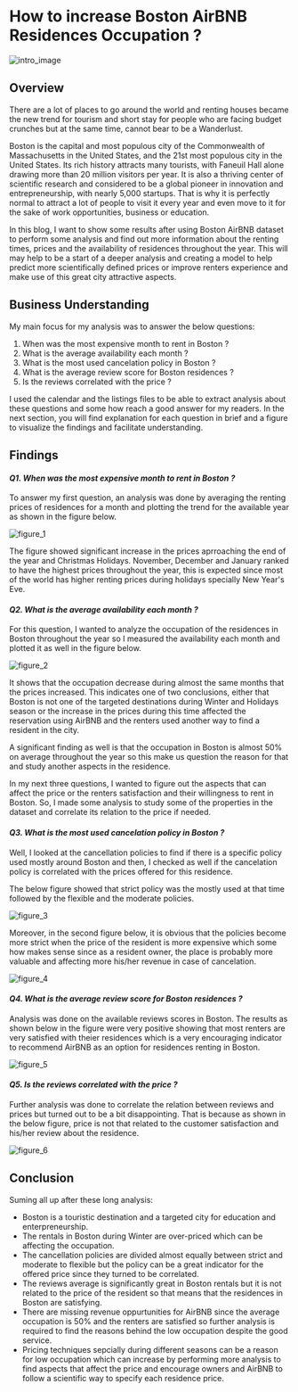 # How to increase Boston AirBNB Residences Occupation ?

![intro_image](https://github.com/fatma-hassanein/BostonAirBNB_Dataset_Analysis/blob/main/Analysis_introImage.jpg?raw=true)

## Overview

There are a lot of places to go around the world and renting houses became the new trend for tourism and short stay for people who are facing budget crunches but at the same time, cannot bear to be a Wanderlust.

Boston is the capital and most populous city of the Commonwealth of Massachusetts in the United States, and the 21st most populous city in the United States. Its rich history attracts many tourists, with Faneuil Hall alone drawing more than 20 million visitors per year. It is also a thriving center of scientific research and considered to be a global pioneer in innovation and entrepreneurship, with nearly 5,000 startups. That is why it is perfectly normal to attract a lot of people to visit it every year and even move to it for the sake of work opportunities, business or education.

In this blog, I want to show some results after using Boston AirBNB dataset to perform some analysis and find out more information about the renting times, prices and the availability of residences throughout the year. This will may help to be a start of a deeper analysis and creating a model to help predict more scientifically defined prices or improve renters experience and make use of this great city attractive aspects.

## Business Understanding

My main focus for my analysis was to answer the below questions:

1. When was the most expensive month to rent in Boston ?
2. What is the average availability each month ?
3. What is the most used cancelation policy in Boston ?
4. What is the average review score for Boston residences ?
5. Is the reviews correlated with the price ?

I used the calendar and the listings files to be able to extract analysis about these questions and some how reach a good answer for my readers. 
In the next section, you will find explanation for each question in brief and a figure to visualize the findings and facilitate understanding.

## Findings

#### *Q1. When was the most expensive month to rent in Boston ?*

To answer my first question, an analysis was done by averaging the renting prices of residences for a month and plotting the trend for the available year as shown in the figure below.

![figure_1](https://github.com/fatma-hassanein/BostonAirBNB_Dataset_Analysis/blob/main/images/figure1.png?raw=true)

The figure showed significant increase in the prices aprroaching the end of the year and Christmas Holidays. 
November, December and January ranked to have the highest prices throughout the year, this is expected since most of the world has higher renting prices during holidays specially New Year's Eve.

#### *Q2. What is the average availability each month ?*

For this question, I wanted to analyze the occupation of the residences in Boston throughout the year so I measured the availability each month and plotted it as well in the figure below.

![figure_2](https://github.com/fatma-hassanein/BostonAirBNB_Dataset_Analysis/blob/main/images/figure2.png?raw=true)

It shows that the occupation decrease during almost the same months that the prices increased.
This indicates one of two conclusions, either that Boston is not one of the targeted destinations during Winter and Holidays season or the increase in the prices during this time affected the reservation using AirBNB and the renters used another way to find a resident in the city. 

A significant finding as well is that the occupation in Boston is almost 50% on average throughout the year so this make us question the reason for that and study another aspects in the residence.

In my next three questions, I wanted to figure out the aspects that can affect the price or the renters satisfaction and their willingness to rent in Boston. So, I made some analysis to study some of the properties in the dataset and correlate its relation to the price if needed.

#### *Q3. What is the most used cancelation policy in Boston ?*

Well, I looked at the cancellation policies to find if there is a specific policy used mostly around Boston and then, I checked as well if the cancelation policy is correlated with the prices offered for this residence. 

The below figure showed that strict policy was the mostly used at that time followed by the flexible and the moderate policies.

![figure_3](https://github.com/fatma-hassanein/BostonAirBNB_Dataset_Analysis/blob/main/images/figure3.png?raw=true)

Moreover, in the second figure below, it is obvious that the policies become more strict when the price of the resident is more expensive which some how makes sense since as a resident owner, the place is probably more valuable and affecting more his/her revenue in case of cancelation.

![figure_4](https://github.com/fatma-hassanein/BostonAirBNB_Dataset_Analysis/blob/main/images/figure4.png?raw=true)

#### *Q4. What is the average review score for Boston residences ?*

Analysis was done on the available reviews scores in Boston. 
The results as shown below in the figure were very positive showing that most renters are very satisfied with theier residences which is a very encouraging indicator to recommend AirBNB as an option for residences renting in Boston. 

![figure_5](https://github.com/fatma-hassanein/BostonAirBNB_Dataset_Analysis/blob/main/images/figure5.png?raw=true)

#### *Q5. Is the reviews correlated with the price ?*

Further analysis was done to correlate the relation between reviews and prices but turned out to be a bit disappointing. 
That is because as shown in the below figure, price is not that related to the customer satisfaction and his/her review about the residence.

![figure_6](https://github.com/fatma-hassanein/BostonAirBNB_Dataset_Analysis/blob/main/images/figure6.png?raw=true)

## Conclusion

Suming all up after these long analysis:
* Boston is a touristic destination and a targeted city for education and enterpreneurship. 
* The rentals in Boston during Winter are over-priced which can be affecting the occupation.
* The cancellation policies are divided almost equally between strict and moderate to flexible but the policy can be a great indicator for the offered price since they turned to be correlated.
* The reviews average is significantly great in Boston rentals but it is not related to the price of the resident so that means that the residences in Boston are satisfying.
* There are missing revenue oppurtunities for AirBNB since the average occupation is 50% and the renters are satisfied so further analysis is required to find the reasons behind the low occupation despite the good service. 
* Pricing techniques sepcially during different seasons can be a reason for low occupation which can increase by performing more analysis to find aspects that affect the price and encourage owners and AirBNB to follow a scientific way to specify each residence price.
